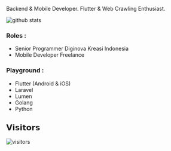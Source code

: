 Backend & Mobile Developer. Flutter & Web Crawling Enthusiast.

![github stats](https://github-readme-stats.vercel.app/api?username=yusriltakeuchi&show_icons=true)

### Roles :
- Senior Programmer Diginova Kreasi Indonesia
- Mobile Developer Freelance

### Playground :
- Flutter (Android & iOS)
- Laravel
- Lumen
- Golang
- Python

## 𝗩𝗶𝘀𝗶𝘁𝗼𝗿𝘀

![visitors](https://visitor-badge.glitch.me/badge?page_id=yusriltakeuchi)
